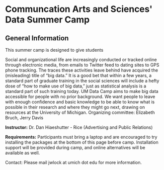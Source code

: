 # Communcation Arts and Sciences' Data Summer Camp

## General Information

This summer camp is designed to give students 


Social and organizational life are increasingly conducted or tracked online through electronic media, from emails to Twitter feed to dating sites to GPS phone tracking. The traces these activities leave behind have acquired the (misleading) title of “big data.” It is a good bet that within a few years, a standard part of graduate training in the social sciences will include a hefty dose of “how to make use of big data,” just as statistical analysis is a standard part of such training today. UM Data Camp aims to make big data accessible for people with no prior background. We want people to leave with enough confidence and basic knowledge to be able to know what is possible in their research and where they might go next, drawing on resources at the University of Michigan. Organizing committee: Elizabeth Bruch, Jerry Davis

**Instructor:** Dr. Dan Hiaeshutter - Rice (Advertising and Public Relations)

**Requirements:** Participants must bring a laptop and are encouraged to try installing the packages at the bottom of this page before camp. Installation support will be provided during camp, and online alternatives will be available as well.

Contact: Please mail jwlock at umich dot edu for more information. 
